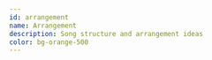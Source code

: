 ```yaml
---
id: arrangement
name: Arrangement
description: Song structure and arrangement ideas
color: bg-orange-500
---
```

